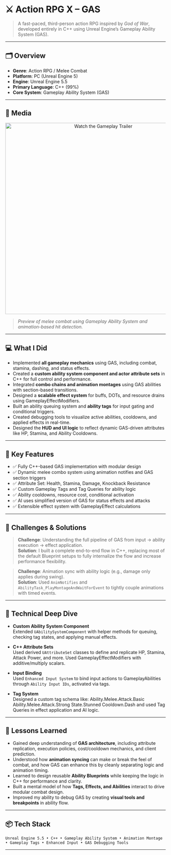 # ⚔️ Action RPG X – GAS

> A fast-paced, third-person action RPG inspired by *God of War*, developed entirely in C++ using Unreal Engine’s Gameplay Ability System (GAS).

---

## 🗂 Overview

- **Genre**: Action RPG / Melee Combat  
- **Platform**: PC (Unreal Engine 5)  
- **Engine**: Unreal Engine 5.5 
- **Primary Language**: C++ (99%)  
- **Core System**: Gameplay Ability System (GAS)  

---

## 📸 Media

<p align="center">
  <a href="https://www.youtube.com/watch?v=zm9DI4lpowE" target="_blank">
    <img src="https://i3.ytimg.com/vi/zm9DI4lpowE/maxresdefault.jpg" width="600" alt="Watch the Gameplay Trailer">
  </a>
</p>

> *Preview of melee combat using Gameplay Ability System and animation-based hit detection.*

---

## 💻 What I Did

- Implemented **all gameplay mechanics** using GAS, including combat, stamina, dashing, and status effects.
- Created a **custom ability system component and actor attribute sets** in C++ for full control and performance.
- Integrated **combo chains and animation montages** using GAS abilities with section-based transitions.
- Designed a **scalable effect system** for buffs, DOTs, and resource drains using GameplayEffectModifiers.
- Built an ability queuing system and **ability tags** for input gating and conditional triggers.
- Created debugging tools to visualize active abilities, cooldowns, and applied effects in real-time.
- Designed the **HUD and UI logic** to reflect dynamic GAS-driven attributes like HP, Stamina, and Ability Cooldowns.

---

## 🔧 Key Features

- ✅ Fully C++-based GAS implementation with modular design  
- ✅ Dynamic melee combo system using animation notifies and GAS section triggers  
- ✅ Attribute Set: Health, Stamina, Damage, Knockback Resistance  
- ✅ Custom Gameplay Tags and Tag Queries for ability logic  
- ✅ Ability cooldowns, resource cost, conditional activation  
- ✅ AI uses simplified version of GAS for status effects and attacks  
- ✅ Extensible effect system with GameplayEffect calculations  

---

## 🧪 Challenges & Solutions

> **Challenge**: Understanding the full pipeline of GAS from input → ability execution → effect application.  
> **Solution**: I built a complete end-to-end flow in C++, replacing most of the default Blueprint setups to fully internalize the flow and increase performance flexibility.

> **Challenge**: Animation sync with ability logic (e.g., damage only applies during swing).  
> **Solution**: Used `AnimNotifies` and `AbilityTask_PlayMontageAndWaitForEvent` to tightly couple animations with timed events.

---

## 🔬 Technical Deep Dive

- **Custom Ability System Component**  
  Extended `UAbilitySystemComponent` with helper methods for queuing, checking tag states, and applying manual effects.

- **C++ Attribute Sets**  
  Used derived `UAttributeSet` classes to define and replicate HP, Stamina, Attack Power, and more. Used GameplayEffectModifiers with additive/multiply scalars.

- **Input Binding**  
  Used `Enhanced Input System` to bind input actions to GameplayAbilities through `Ability Input IDs`, activated via tags.

- **Tag System**  
  Designed a custom tag schema like:
  Ability.Melee.Attack.Basic
  Ability.Melee.Attack.Strong
  State.Stunned
  Cooldown.Dash
  and used Tag Queries in effect application and AI logic.
  
---

## 🧠 Lessons Learned

- Gained deep understanding of **GAS architecture**, including attribute replication, execution policies, cost/cooldown mechanics, and client prediction.
- Understood how **animation syncing** can make or break the feel of combat, and how GAS can enhance this by cleanly separating logic and animation timing.
- Learned to design reusable **Ability Blueprints** while keeping the logic in C++ for performance and clarity.
- Built a mental model of how **Tags, Effects, and Abilities** interact to drive modular combat design.
- Improved my ability to debug GAS by creating **visual tools and breakpoints** in ability flow.

---

## 📦 Tech Stack

`Unreal Engine 5.5 • C++ • Gameplay Ability System • Animation Montage • Gameplay Tags • Enhanced Input • GAS Debugging Tools`

---
